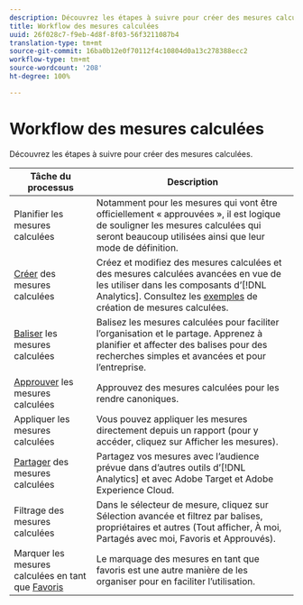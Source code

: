 ```yaml
---
description: Découvrez les étapes à suivre pour créer des mesures calculées.
title: Workflow des mesures calculées
uuid: 26f028c7-f9eb-4d8f-8f03-56f3211087b4
translation-type: tm+mt
source-git-commit: 16ba0b12e0f70112f4c10804d0a13c278388ecc2
workflow-type: tm+mt
source-wordcount: '208'
ht-degree: 100%

---
```



# Workflow des mesures calculées

Découvrez les étapes à suivre pour créer des mesures calculées.

| Tâche du processus | Description |
| --- | --- |
| Planifier les mesures calculées | Notamment pour les mesures qui vont être officiellement « approuvées », il est logique de souligner les mesures calculées qui seront beaucoup utilisées ainsi que leur mode de définition. |
| [Créer](c-build-metrics/cm-build-metrics.md) des mesures calculées | Créez et modifiez des mesures calculées et des mesures calculées avancées en vue de les utiliser dans les composants d’[!DNL Analytics].  Consultez les [exemples](c-build-metrics/cm-build-metrics.md) de création de mesures calculées. |
| [Baliser](cm-tagging.md) les mesures calculées | Balisez les mesures calculées pour faciliter l’organisation et le partage. Apprenez à planifier et affecter des balises pour des recherches simples et avancées et pour l’entreprise. |
| [Approuver](cm-approving.md) les mesures calculées | Approuvez des mesures calculées pour les rendre canoniques. |
| Appliquer les mesures calculées | Vous pouvez appliquer les mesures directement depuis un rapport (pour y accéder, cliquez sur Afficher les mesures). |
| [Partager](cm-sharing.md) des mesures calculées | Partagez vos mesures avec l’audience prévue dans d’autres outils d’[!DNL Analytics] et avec Adobe Target et Adobe Experience Cloud. |
| Filtrage des mesures calculées | Dans le sélecteur de mesure, cliquez sur Sélection avancée et filtrez par balises, propriétaires et autres (Tout afficher, À moi, Partagés avec moi, Favoris et Approuvés). |
| Marquer les mesures calculées en tant que [Favoris](cm-finding.md) | Le marquage des mesures en tant que favoris est une autre manière de les organiser pour en faciliter l’utilisation. |
